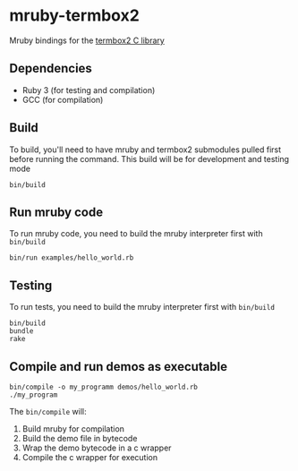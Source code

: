 # mruby-termbox2

Mruby bindings for the [termbox2 C library](https://github.com/termbox/termbox2)

## Dependencies
  
  * Ruby 3 (for testing and compilation)
  * GCC (for compilation)

## Build

To build, you'll need to have mruby and termbox2 submodules pulled first before running the command.
This build will be for development and testing mode

    bin/build

## Run mruby code

To run mruby code, you need to build the mruby interpreter first with `bin/build`

    bin/run examples/hello_world.rb
 
## Testing

To run tests, you need to build the mruby interpreter first with `bin/build`

    bin/build
    bundle
    rake

## Compile and run demos as executable

    bin/compile -o my_programm demos/hello_world.rb
    ./my_program

The `bin/compile` will: 

  1. Build mruby for compilation
  2. Build the demo file in bytecode
  3. Wrap the demo bytecode in a c wrapper
  4. Compile the c wrapper for execution